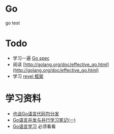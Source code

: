 Go
===
go test

Todo
===
 * 学习一遍 [Go spec](http://golang.org/ref/spec)
 * 阅读 [http://golang.org/doc/effective_go.html](http://golang.org/doc/effective_go.html)
 * 学习 [revel 框架](http://gorevel.cn/)
 
 
学习资料
====
 * [也谈Go语言代码包分发](http://tonybai.com/2012/10/25/go-package-distributing/)
 * [Go语言并发与并行学习笔记(一)](http://hit9.org/post/2013-11-17-14-07.html)
 * [Go语言学习](http://www.csdn.net/tag/go%E8%AF%AD%E8%A8%80) 必须看看
